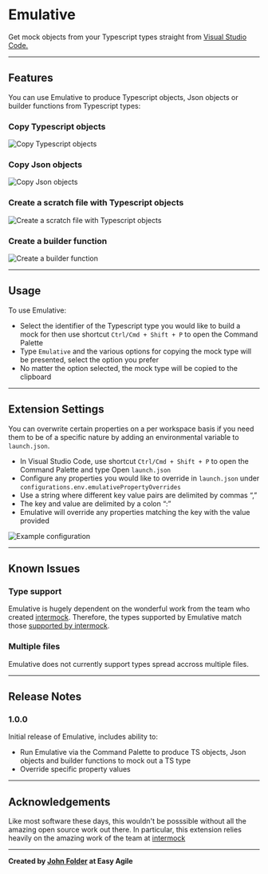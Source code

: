 # Emulative

Get mock objects from your Typescript types straight from [Visual Studio Code.](https://code.visualstudio.com/)

---

## Features

You can use Emulative to produce Typescript objects, Json objects or builder functions from Typescript types:

### Copy Typescript objects

![Copy Typescript objects](https://res.cloudinary.com/cleanswelllines/image/upload/v1634171297/copyObject_sargod.gif)

### Copy Json objects

![Copy Json objects](https://res.cloudinary.com/cleanswelllines/image/upload/v1634171292/copyJson_are4p6.gif)

### Create a scratch file with Typescript objects

![Create a scratch file with Typescript objects](https://res.cloudinary.com/cleanswelllines/image/upload/v1634171293/scratch_a4sqc0.gif)

### Create a builder function

![Create a builder function](https://res.cloudinary.com/cleanswelllines/image/upload/v1634171300/testBuilder_y6wo2c.gif)

---

## Usage

To use Emulative:

- Select the identifier of the Typescript type you would like to build a mock for then use shortcut `Ctrl/Cmd + Shift + P` to open the Command Palette
- Type `Emulative` and the various options for copying the mock type will be presented, select the option you prefer
- No matter the option selected, the mock type will be copied to the clipboard

---

## Extension Settings

You can overwrite certain properties on a per workspace basis if you need them to be of a specific nature by adding an environmental variable to `launch.json`.

- In Visual Studio Code, use shortcut `Ctrl/Cmd + Shift + P` to open the Command Palette and type Open `launch.json`
- Configure any properties you would like to override in `launch.json` under `configurations.env.emulativePropertyOverrides`
- Use a string where different key value pairs are delimited by commas “,”
- The key and value are delimited by a colon “:”
- Emulative will override any properties matching the key with the value provided

![Example configuration](https://res.cloudinary.com/cleanswelllines/image/upload/v1634171292/configuration_crf9hc.png)

---

## Known Issues

### Type support

Emulative is hugely dependent on the wonderful work from the team who created [intermock](https://github.com/google/intermock). Therefore, the types supported by Emulative match those [supported by intermock](https://github.com/google/intermock#type-support).

### Multiple files

Emulative does not currently support types spread accross multiple files.

---

## Release Notes

### 1.0.0

Initial release of Emulative, includes ability to:

- Run Emulative via the Command Palette to produce TS objects, Json objects and builder functions to mock out a TS type
- Override specific property values

---

## Acknowledgements

Like most software these days, this wouldn't be posssible without all the amazing open source work out there. In particular, this extension relies heavily on the amazing work of the team at [intermock](https://github.com/google/intermock)

---

**Created by [John Folder](https://twitter.com/john_folder) at Easy Agile**
